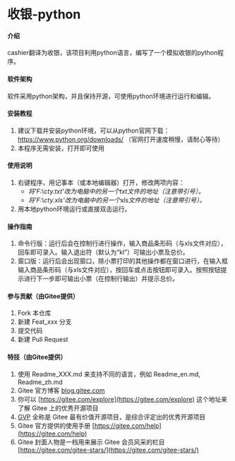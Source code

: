 # 收银-python

#### 介绍
cashier翻译为收银，该项目利用python语言，编写了一个模拟收银的python程序。

#### 软件架构
软件采用python架构，并且保持开源，可使用python环境进行运行和编辑。


#### 安装教程

1.  建议下载并安装python环境，可以从python官网下载：https://www.python.org/downloads/
    （官网打开速度稍慢，请耐心等待）
2.  本程序无需安装，打开即可使用

#### 使用说明

1.  右键程序，用记事本（或本地编辑器）打开，修改两项内容：
    - _将'F:\cty.txt'改为电脑中的另一个txt文件的地址（注意带引号）。_ 
    - _将'F:\cty.xls'改为电脑中的另一个xls文件的地址（注意带引号）。_
2.  用本地python环境运行或直接双击运行。

#### 操作指南

1.  命令行版：运行后会在控制行进行操作，输入商品条形码（与xls文件对应），回车即可录入。输入退出符（默认为“kl”）可输出小票及总价。
2.  窗口版：运行后会出现窗口，除小票打印的其他操作都在窗口进行，在输入框输入商品条形码（与xls文件对应），按回车或点击按钮即可录入。按照按钮提示进行下一步即可输出小票（在控制行输出）并提示总价。

#### 参与贡献（由Gitee提供）

1.  Fork 本仓库
2.  新建 Feat_xxx 分支
3.  提交代码
4.  新建 Pull Request


#### 特技（由Gitee提供）

1.  使用 Readme\_XXX.md 来支持不同的语言，例如 Readme\_en.md, Readme\_zh.md
2.  Gitee 官方博客 [blog.gitee.com](https://blog.gitee.com)
3.  你可以 [https://gitee.com/explore](https://gitee.com/explore) 这个地址来了解 Gitee 上的优秀开源项目
4.  [GVP](https://gitee.com/gvp) 全称是 Gitee 最有价值开源项目，是综合评定出的优秀开源项目
5.  Gitee 官方提供的使用手册 [https://gitee.com/help](https://gitee.com/help)
6.  Gitee 封面人物是一档用来展示 Gitee 会员风采的栏目 [https://gitee.com/gitee-stars/](https://gitee.com/gitee-stars/)
